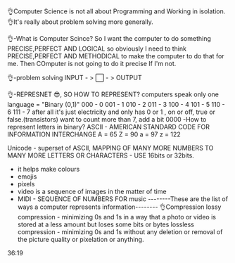 👌Computer Science is not all about Programming and Working in isolation.
👌It's really about problem solving more generally.

👌-What is Computer Scince?
So I want the computer to do something PRECISE,PERFECT AND LOGICAL so obviously I need to think PRECISE,PERFECT AND METHODICAL to make the computer to do that for me. Then COmputer is not going to do it precise If I'm not.

👌-problem solving
INPUT - > ⬜ - > OUTPUT

👌-REPRESNET 😎, SO HOW TO REPRESENT?
computers speak only one language = "Binary (0,1)"
000 - 0
001 - 1
010 - 2
011 - 3
100 - 4
101 - 5
110 - 6
111 - 7
after all it's just electricity and only has 0 or 1 , on or off, true or false.(transistors)
want to count more than 7, add a bit
0000
-How to represent letters in binary?
ASCII - AMERICAN STANDARD CODE FOR INFORMATION INTERCHANGE
A = 65
Z = 90
a = 97 
z = 122

Unicode - superset of ASCII, MAPPING OF MANY MORE NUMBERS TO MANY MORE LETTERS OR CHARACTERS - USE 16bits or 32bits.
- it helps make colours
- emojis
- pixels
- video is a sequence of images in the matter of time
- MIDI - SEQUENCE OF NUMBERS FOR music
--------These are the list of ways a computer represents information--------
👌Compression 
lossy compression - minimizing 0s and 1s in a way that a photo or video is stored at a  less amount but loses some bits or bytes
lossless compression - minimizing 0s and 1s without any deletion or removal of the picture quality or pixelation or anything.

36:19
